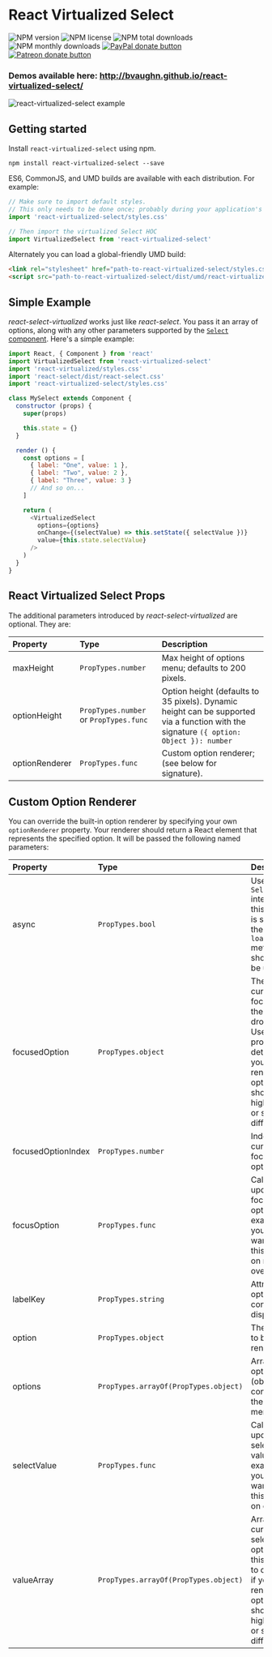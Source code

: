 # React Virtualized Select

![NPM version](https://img.shields.io/npm/v/react-virtualized-select.svg?style=flat)
![NPM license](https://img.shields.io/npm/l/react-virtualized-select.svg?style=flat)
![NPM total downloads](https://img.shields.io/npm/dt/react-virtualized-select.svg?style=flat)
![NPM monthly downloads](https://img.shields.io/npm/dm/react-virtualized-select.svg?style=flat)
[![PayPal donate button](https://img.shields.io/badge/paypal-donate-lightgray.svg?style=flat)](https://www.paypal.com/cgi-bin/webscr?cmd=_s-xclick&hosted_button_id=5CVMYQKVPZC72)
[![Patreon donate button](https://img.shields.io/badge/patreon-donate%20once-lightgray.svg?style=flat)](https://www.patreon.com/user?u=2979769)

### Demos available here: http://bvaughn.github.io/react-virtualized-select/

![react-virtualized-select example](https://cloud.githubusercontent.com/assets/29597/14285960/46d733a6-fb02-11e5-884a-e349eb462704.gif)

## Getting started

Install `react-virtualized-select` using npm.

```shell
npm install react-virtualized-select --save
```

ES6, CommonJS, and UMD builds are available with each distribution.
For example:

```js
// Make sure to import default styles.
// This only needs to be done once; probably during your application's bootstrapping process.
import 'react-virtualized-select/styles.css'

// Then import the virtualized Select HOC
import VirtualizedSelect from 'react-virtualized-select'
```

Alternately you can load a global-friendly UMD build:

```html
<link rel="stylesheet" href="path-to-react-virtualized-select/styles.css">
<script src="path-to-react-virtualized-select/dist/umd/react-virtualized-select.js"></script>
```

## Simple Example

_react-select-virtualized_ works just like _react-select_. You pass it an array of options, along with any other parameters supported by the [`Select` component](https://github.com/JedWatson/react-select/#usage). Here's a simple example:

```js
import React, { Component } from 'react'
import VirtualizedSelect from 'react-virtualized-select'
import 'react-virtualized/styles.css'
import 'react-select/dist/react-select.css'
import 'react-virtualized-select/styles.css'

class MySelect extends Component {
  constructor (props) {
    super(props)

    this.state = {}
  }

  render () {
    const options = [
      { label: "One", value: 1 },
      { label: "Two", value: 2 },
      { label: "Three", value: 3 }
      // And so on...
    ]

    return (
      <VirtualizedSelect
        options={options}
        onChange={(selectValue) => this.setState({ selectValue })}
        value={this.state.selectValue}
      />
    )
  }
}
```

## React Virtualized Select Props

The additional parameters introduced by _react-select-virtualized_ are optional. They are:

| Property | Type | Description |
|:---|:---|:---|
| maxHeight | `PropTypes.number` | Max height of options menu; defaults to 200 pixels. |
| optionHeight | `PropTypes.number` or `PropTypes.func` | Option height (defaults to 35 pixels). Dynamic height can be supported via a function with the signature `({ option: Object }): number` |
| optionRenderer | `PropTypes.func` | Custom option renderer; (see below for signature). |

## Custom Option Renderer

You can override the built-in option renderer by specifying your own `optionRenderer` property. Your renderer should return a React element that represents the specified option. It will be passed the following named parameters:

| Property | Type | Description |
|:---|:---|:---|
| async | `PropTypes.bool` | Use `Select.Async` internally; if this property is specified then a `loadOptions` method should also be used. |
| focusedOption | `PropTypes.object` | The option currently-focused in the dropdown. Use this property to determine if your rendered option should be highlighted or styled differently. |
| focusedOptionIndex | `PropTypes.number` | Index of the currently-focused option. |
| focusOption | `PropTypes.func` | Callback to update the focused option; for example, you may want to call this function on mouse-over. |
| labelKey | `PropTypes.string` | Attribute of option that contains the display text. |
| option | `PropTypes.object` | The option to be rendered. |
| options | `PropTypes.arrayOf(PropTypes.object)` | Array of options (objects) contained in the select menu. |
| selectValue | `PropTypes.func` | Callback to update the selected values; for example, you may want to call this function on click. |
| valueArray | `PropTypes.arrayOf(PropTypes.object)` | Array of the currently-selected options. Use this property to determine if your rendered option should be highlighted or styled differently. |
